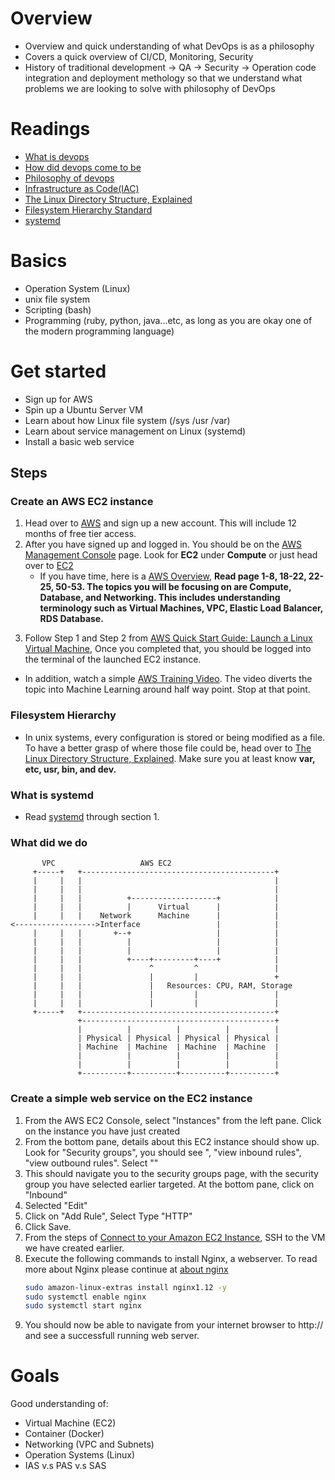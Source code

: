 # Overview
- Overview and quick understanding of what DevOps is as a philosophy
- Covers a quick overview of CI/CD, Monitoring, Security
- History of traditional development -> QA -> Security -> Operation code integration and deployment methology so that we understand what problems we are looking to solve with philosophy of DevOps

# Readings
- [What is devops](https://aws.amazon.com/devops/what-is-devops/)
- [How did devops come to be](https://cloud.google.com/blog/products/gcp/sre-vs-devops-competing-standards-or-close-friends)
- [Philosophy of devops](https://itrevolution.com/devops-culture-part-1/)
- [Infrastructure as Code(IAC)](https://searchitoperations.techtarget.com/definition/Infrastructure-as-Code-IAC)
- [The Linux Directory Structure, Explained](https://www.howtogeek.com/117435/htg-explains-the-linux-directory-structure-explained/)
- [Filesystem Hierarchy Standard](http://www.pathname.com/fhs/pub/fhs-2.3.html)
- [systemd](https://wiki.archlinux.org/index.php/systemd)

# Basics
- Operation System (Linux)
- unix file system
- Scripting (bash)
- Programming (ruby, python, java...etc, as long as you are okay one of the modern programming language)

# Get started
- Sign up for AWS
- Spin up a Ubuntu Server VM
- Learn about how Linux file system (/sys /usr /var)
- Learn about service management on Linux (systemd)
- Install a basic web service

## Steps

### Create an AWS EC2 instance
1. Head over to [AWS](https://aws.amazon.com/console/) and sign up a new account. This will include 12 months of free tier access. 
2. After you have signed up and logged in. You should be on the [AWS Management Console]() page. Look for **EC2** under **Compute** or just head over to [EC2](https://us-west-2.console.aws.amazon.com/ec2/v2/home?region=us-west-2#Home)
    - If you have time, here is a [AWS Overview](https://docs.aws.amazon.com/aws-technical-content/latest/aws-overview/aws-overview.pdf), **Read page 1-8, 18-22, 22-25, 50-53. The topics you will be focusing on are Compute, Database, and Networking. This includes understanding terminology such as Virtual Machines, VPC, Elastic Load Balancer, RDS Database.**
<!-- 3. To Launch an EC2 (VM) instance, from the link of step 2, Click *Launch Instance*
    1. Select *Ubuntu Server 18.04 LTS (HVM), SSD Volume Type (64-bit x86)* 
    2. Select *General Purpose - t2 micro type*, then click *Next: Configure Instance Details* 
    3. Under Network and Subnet sections, Click *Create new VPC* and *Create new Subnet* 
        - If you want to read more about VPC and Subnet on AWS, head over to [AWS Overview](https://docs.aws.amazon.com/aws-technical-content/latest/aws-overview/aws-overview.pdf) and read page 50 for the overview or read up [What is Amazon VPC](https://docs.aws.amazon.com/vpc/latest/userguide/what-is-amazon-vpc.html) 
    4. Once you have completed the steps above...  -->
3. Follow Step 1 and Step 2 from [AWS Quick Start Guide: Launch a Linux Virtual Machine](https://docs.aws.amazon.com/quickstarts/latest/vmlaunch/welcome.html), Once you completed that, you should be logged into the terminal of the launched EC2 instance.

- In addition, watch a simple [AWS Training Video](https://www.youtube.com/watch?v=zkzED9HvMG0). The video diverts the topic into Machine Learning around half way point. Stop at that point. 

### Filesystem Hierarchy
- In unix systems, every configuration is stored or being modified as a file. To have a better grasp of where those file could be, head over to [The Linux Directory Structure, Explained](https://www.howtogeek.com/117435/htg-explains-the-linux-directory-structure-explained/). Make sure you at least know **var, etc, usr, bin, and dev.**

### What is systemd
- Read [systemd](https://wiki.archlinux.org/index.php/systemd) through section 1. 

### What did we do
```
       VPC                   AWS EC2
     +-----+   +-------------------------------------------+
     |     |   |                                           |
     |     |   |                                           |
     |     |   |          +-------------------+            |
     |     |   |          |      Virtual      |            |
     |     |   |    Network      Machine      |            |
<------------------>Interface                 |            |
     |     |   |       +--+                   |            |
     |     |   |          |                   |            |
     |     |   |          |                   |            |
     |     |   |          +----+---------+----+            |
     |     |   |               ^         ^                 |
     |     |   |               |         |                 +
     |     |   |               |   Resources: CPU, RAM, Storage
     |     |   |               |         |                 |
     |     |   |               |         |                 |
     +-----+   +-------------------------------------------+
               +-------------------------------------------+
               |          |          |          |          |
               | Physical | Physical | Physical | Physical |
               | Machine  | Machine  | Machine  | Machine  |
               |          |          |          |          |
               |          |          |          |          |
               +----------+----------+----------+----------+
```

### Create a simple web service on the EC2 instance
1. From the AWS EC2 Console, select "Instances" from the left pane. Click on the instance you have just created
2. From the bottom pane, details about this EC2 instance should show up. Look for "Security groups", you should see <Security Group Name>", "view inbound rules", "view outbound rules". Select "<Security Group Name>"
3. This should navigate you to the security groups page, with the security group you have selected earlier targeted. At the bottom pane, click on "Inbound"
4. Selected "Edit"
5. Click on "Add Rule", Select Type "HTTP"
6. Click Save. 
7. From the steps of [Connect to your Amazon EC2 Instance](https://docs.aws.amazon.com/quickstarts/latest/vmlaunch/step-2-connect-to-instance.html), SSH to the VM we have created earlier. 
8. Execute the following commands to install Nginx, a webserver. To read more about Nginx please continue at [about nginx](http://nginx.org/en/)
    ```bash
    sudo amazon-linux-extras install nginx1.12 -y
    sudo systemctl enable nginx
    sudo systemctl start nginx
    ```
9. You should now be able to navigate from your internet browser to http://<Instance IP address> and see a successfull running web server. 

# Goals
Good understanding of:
- Virtual Machine (EC2)
- Container (Docker)
- Networking (VPC and Subnets)
- Operation Systems (Linux)
- IAS v.s PAS v.s SAS
